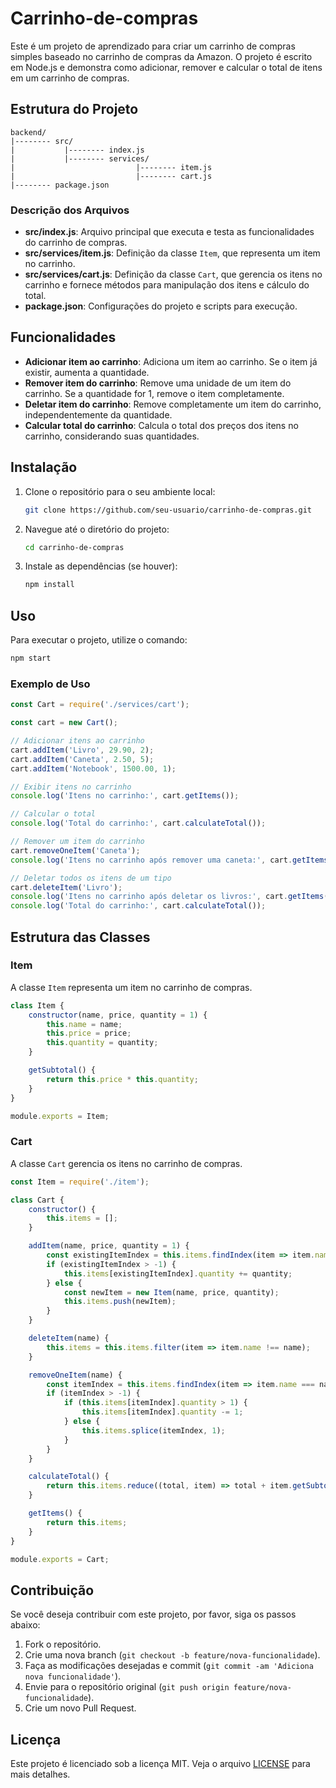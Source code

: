# Carrinho-de-compras

Este é um projeto de aprendizado para criar um carrinho de compras simples baseado no carrinho de compras da Amazon. O projeto é escrito em Node.js e demonstra como adicionar, remover e calcular o total de itens em um carrinho de compras.

## Estrutura do Projeto

```
backend/
|-------- src/
|           |-------- index.js
|           |-------- services/   
|                           |-------- item.js   
|                           |-------- cart.js
|-------- package.json
```

### Descrição dos Arquivos

- **src/index.js**: Arquivo principal que executa e testa as funcionalidades do carrinho de compras.
- **src/services/item.js**: Definição da classe `Item`, que representa um item no carrinho.
- **src/services/cart.js**: Definição da classe `Cart`, que gerencia os itens no carrinho e fornece métodos para manipulação dos itens e cálculo do total.
- **package.json**: Configurações do projeto e scripts para execução.

## Funcionalidades

- **Adicionar item ao carrinho**: Adiciona um item ao carrinho. Se o item já existir, aumenta a quantidade.
- **Remover item do carrinho**: Remove uma unidade de um item do carrinho. Se a quantidade for 1, remove o item completamente.
- **Deletar item do carrinho**: Remove completamente um item do carrinho, independentemente da quantidade.
- **Calcular total do carrinho**: Calcula o total dos preços dos itens no carrinho, considerando suas quantidades.

## Instalação

1. Clone o repositório para o seu ambiente local:
    ```sh
    git clone https://github.com/seu-usuario/carrinho-de-compras.git
    ```

2. Navegue até o diretório do projeto:
    ```sh
    cd carrinho-de-compras
    ```

3. Instale as dependências (se houver):
    ```sh
    npm install
    ```

## Uso

Para executar o projeto, utilize o comando:

```sh
npm start
```

### Exemplo de Uso

```javascript
const Cart = require('./services/cart');

const cart = new Cart();

// Adicionar itens ao carrinho
cart.addItem('Livro', 29.90, 2);
cart.addItem('Caneta', 2.50, 5);
cart.addItem('Notebook', 1500.00, 1);

// Exibir itens no carrinho
console.log('Itens no carrinho:', cart.getItems());

// Calcular o total
console.log('Total do carrinho:', cart.calculateTotal());

// Remover um item do carrinho
cart.removeOneItem('Caneta');
console.log('Itens no carrinho após remover uma caneta:', cart.getItems());

// Deletar todos os itens de um tipo
cart.deleteItem('Livro');
console.log('Itens no carrinho após deletar os livros:', cart.getItems());
console.log('Total do carrinho:', cart.calculateTotal());
```

## Estrutura das Classes

### Item

A classe `Item` representa um item no carrinho de compras.

```javascript
class Item {
    constructor(name, price, quantity = 1) {
        this.name = name;
        this.price = price;
        this.quantity = quantity;
    }

    getSubtotal() {
        return this.price * this.quantity;
    }
}

module.exports = Item;
```

### Cart

A classe `Cart` gerencia os itens no carrinho de compras.

```javascript
const Item = require('./item');

class Cart {
    constructor() {
        this.items = [];
    }

    addItem(name, price, quantity = 1) {
        const existingItemIndex = this.items.findIndex(item => item.name === name);
        if (existingItemIndex > -1) {
            this.items[existingItemIndex].quantity += quantity;
        } else {
            const newItem = new Item(name, price, quantity);
            this.items.push(newItem);
        }
    }

    deleteItem(name) {
        this.items = this.items.filter(item => item.name !== name);
    }

    removeOneItem(name) {
        const itemIndex = this.items.findIndex(item => item.name === name);
        if (itemIndex > -1) {
            if (this.items[itemIndex].quantity > 1) {
                this.items[itemIndex].quantity -= 1;
            } else {
                this.items.splice(itemIndex, 1);
            }
        }
    }

    calculateTotal() {
        return this.items.reduce((total, item) => total + item.getSubtotal(), 0);
    }

    getItems() {
        return this.items;
    }
}

module.exports = Cart;
```

## Contribuição

Se você deseja contribuir com este projeto, por favor, siga os passos abaixo:

1. Fork o repositório.
2. Crie uma nova branch (`git checkout -b feature/nova-funcionalidade`).
3. Faça as modificações desejadas e commit (`git commit -am 'Adiciona nova funcionalidade'`).
4. Envie para o repositório original (`git push origin feature/nova-funcionalidade`).
5. Crie um novo Pull Request.

## Licença

Este projeto é licenciado sob a licença MIT. Veja o arquivo [LICENSE](LICENSE) para mais detalhes.
